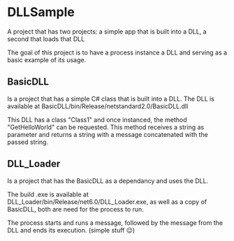 # DLLSample
A project that has two projects: a simple app that is built into a DLL, a second that loads that DLL

The goal of this project is to have a process instance a DLL and serving as a basic example of its usage.

## BasicDLL
Is a project that has a simple C# class that is built into a DLL. The DLL is available at BasicDLL/bin/Release/netstandard2.0/BasicDLL.dll

This DLL has a class "Class1" and once instanced, the method "GetHelloWorld" can be requested. This method receives a string as parameter and returns a string with a message concatenated with the passed string.

## DLL_Loader
Is a project that has the BasicDLL as a dependancy and uses the DLL.

The build .exe is available at DLL_Loader/bin/Release/net6.0/DLL_Loader.exe, as well as a copy of BasicDLL, both are need for the process to run.

The process starts and runs a message, followed by the message from the DLL and ends its execution. (simple stuff 😉)